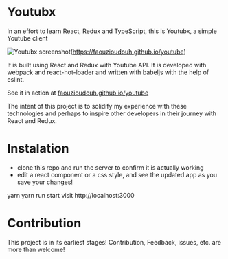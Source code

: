 # Youtubx 
In an effort to learn React, Redux and TypeScript, this is Youtubx, a simple Youtube client

![Youtubx screenshot](https://i.imgur.com/SXnlN2o.png)(https://faouzioudouh.github.io/youtube)

It is built using React and Redux with Youtube API. It is developed with webpack and react-hot-loader and written with babeljs with the help of eslint.

See it in action at [faouzioudouh.github.io/youtube](https://faouzioudouh.github.io/youtube)

The intent of this project is to solidify my experience with these technologies and perhaps to inspire other developers in their journey with React and Redux.

# Instalation
 - clone this repo and run the server to confirm it is actually working
 - edit a react component or a css style, and see the updated app as you save your changes!

yarn
yarn run start
visit http://localhost:3000

# Contribution
This project is in its earliest stages!
Contribution, Feedback, issues, etc. are more than welcome!